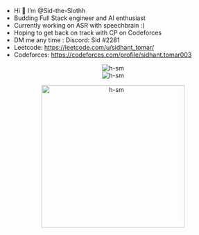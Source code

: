 -  Hi 👋 I’m @Sid-the-Slothh
- Budding Full Stack engineer and AI enthusiast 
- Currently working on ASR with speechbrain :)
- Hoping to get back on track with CP on Codeforces
- DM me any time : Discord: Sid #2281
- Leetcode: https://leetcode.com/u/sidhant_tomar/
- Codeforces: https://codeforces.com/profile/sidhant.tomar003

<p align="center" >
  <img src="https://github-readme-streak-stats.herokuapp.com/?user=sidhant-tomar-003&theme=gotham" alt="h-sm" />
  <br>
  <img src="https://github-readme-stats.vercel.app/api?username=sidhant-tomar-003&theme=gotham" alt="h-sm" />
</p>

<p align="center">
  <img src="https://github-readme-stats.vercel.app/api/top-langs?username=sidhant-tomar-003&show_icons=true&locale=en&layout=compact&theme=gotham" alt="h-sm" width="330"/>
</p>
